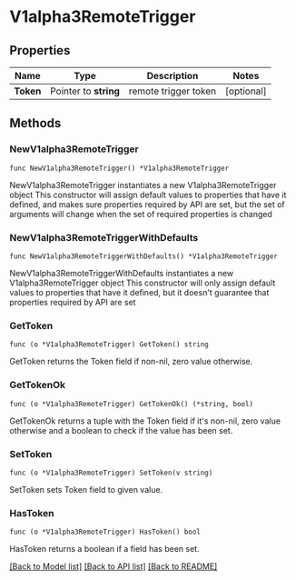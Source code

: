 # V1alpha3RemoteTrigger

## Properties

Name | Type | Description | Notes
------------ | ------------- | ------------- | -------------
**Token** | Pointer to **string** | remote trigger token | [optional] 

## Methods

### NewV1alpha3RemoteTrigger

`func NewV1alpha3RemoteTrigger() *V1alpha3RemoteTrigger`

NewV1alpha3RemoteTrigger instantiates a new V1alpha3RemoteTrigger object
This constructor will assign default values to properties that have it defined,
and makes sure properties required by API are set, but the set of arguments
will change when the set of required properties is changed

### NewV1alpha3RemoteTriggerWithDefaults

`func NewV1alpha3RemoteTriggerWithDefaults() *V1alpha3RemoteTrigger`

NewV1alpha3RemoteTriggerWithDefaults instantiates a new V1alpha3RemoteTrigger object
This constructor will only assign default values to properties that have it defined,
but it doesn't guarantee that properties required by API are set

### GetToken

`func (o *V1alpha3RemoteTrigger) GetToken() string`

GetToken returns the Token field if non-nil, zero value otherwise.

### GetTokenOk

`func (o *V1alpha3RemoteTrigger) GetTokenOk() (*string, bool)`

GetTokenOk returns a tuple with the Token field if it's non-nil, zero value otherwise
and a boolean to check if the value has been set.

### SetToken

`func (o *V1alpha3RemoteTrigger) SetToken(v string)`

SetToken sets Token field to given value.

### HasToken

`func (o *V1alpha3RemoteTrigger) HasToken() bool`

HasToken returns a boolean if a field has been set.


[[Back to Model list]](../README.md#documentation-for-models) [[Back to API list]](../README.md#documentation-for-api-endpoints) [[Back to README]](../README.md)



